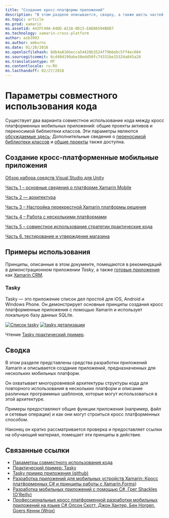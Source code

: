 ```yaml
---
title: "Создание кросс-платформы приложений"
description: "В этом разделе описывается, сводку, а также шесть частей построение приложений с помощью платформы разработки Xamarin — из Поняв, как работает Xamarin к разработке приложений для мобильных устройств, тестирование и развертывание в различных хранилищах приложения."
ms.topic: article
ms.prod: xamarin
ms.assetid: 442FC40A-84DD-A218-0D15-EAD86594B6D7
ms.technology: xamarin-cross-platform
author: asb3993
ms.author: amburns
ms.date: 01/28/2016
ms.openlocfilehash: 8db4a816becca54428b3524f79b6ebc5ff4ec084
ms.sourcegitcommit: 6cd40d190abe38edd50fc74331be15324a845a28
ms.translationtype: MT
ms.contentlocale: ru-RU
ms.lasthandoff: 02/27/2018
---
```

# <a name="sharing-code-options"></a>Параметры совместного использования кода

Существует два варианта совместное использование кода между кросс платформенных мобильных приложений: общие проекты активов и переносимой библиотеки классов. Эти параметры являются [обсуждаемые здесь](~/cross-platform/app-fundamentals/code-sharing.md); Дополнительные сведения о [переносимой библиотеки классов](~/cross-platform/app-fundamentals/pcl.md) и [общие проекты](~/cross-platform/app-fundamentals/shared-projects.md) также доступна.

<a name="Sections" />

## <a name="building-cross-platform-mobile-apps"></a>Создание кросс-платформенные мобильные приложения

 [Обзор набора средств Visual Studio для Unity](~/cross-platform/app-fundamentals/building-cross-platform-applications/part-0-overview.md)

 [Часть 1 – основные сведения о платформе Xamarin Mobile](~/cross-platform/app-fundamentals/building-cross-platform-applications/part-1-understanding-the-xamarin-mobile-platform.md)

 [Часть 2 — архитектура](~/cross-platform/app-fundamentals/building-cross-platform-applications/part-2-architecture.md)

 [Часть 3 – Настройка перекрестной Xamarin платформы решения](~/cross-platform/app-fundamentals/building-cross-platform-applications/part-3-setting-up-a-xamarin-cross-platform-solution.md)

 [Часть 4 – Работа с несколькими платформами](~/cross-platform/app-fundamentals/building-cross-platform-applications/part-4-platform-divergence-abstraction-divergent-implementation.md)

 [Часть 5 – совместное использование стратегии практические кода](~/cross-platform/app-fundamentals/building-cross-platform-applications/part-5-practical-code-sharing-strategies.md)

 [Часть 6. тестирование и утверждение магазина](~/cross-platform/app-fundamentals/building-cross-platform-applications/part-6-testing-and-app-store-approvals.md)

 <a name="Cross-Platform_Mobile_Application_Case_Studies" />


## <a name="case-studies"></a>Примеры использования

Принципы, описанные в этом документе, помещаются в рекомендаций в демонстрационном приложении *Tasky*, а также [готовые приложения](https://xamarin.com/prebuilt) как [Xamarin CRM](https://xamarin.com/prebuilt/#xamarincrm).

 <a name="Tasky" />


### <a name="tasky"></a>Tasky

Tasky — это приложение список дел простой для iOS, Android и Windows Phone.
Он демонстрирует основные принципы создания кросс платформенные приложения с помощью Xamarin и использует локальную базу данных SQLite.

 [ ![Список tasky](images/iphone-list-sml.png)](images/iphone-list.png) [ ![tasky детализации](images/iphone-detail-sml.png)](images/iphone-detail.png)

Чтение [Tasky практический пример](~/cross-platform/app-fundamentals/building-cross-platform-applications/case-study-tasky.md).


## <a name="summary"></a>Сводка

В этом разделе представлены средства разработки приложений Xamarin и описывается создание приложений, предназначенных для нескольких мобильных платформ.

Он охватывает многоуровневой архитектуры структуры кода для повторного использования в нескольких платформ и описание различных программных шаблонов, которые могут использоваться в этой архитектуре.

Примеры предоставляют общие функции приложения (например, файл и сетевые операции) и как они могут строиться кросс платформенных способом.

Наконец он кратко рассматривается проверка и предоставляет ссылки на обучающий материал, помещает эти принципы в действие.



## <a name="related-links"></a>Связанные ссылки

- [Параметры совместного использования кода](~/cross-platform/app-fundamentals/code-sharing.md)
- [Практический пример: Tasky](~/cross-platform/app-fundamentals/building-cross-platform-applications/case-study-tasky.md)
- [Tasky пример приложения (github)](https://developer.xamarin.com/samples/mobile/TaskyPortable/)
- [Разработка приложений для мобильных устройств Xamarin: Кросс платформенных C# и принципы работы с Xamarin.Forms](http://www.amazon.com/Xamarin-Mobile-Application-Development-Cross-Platform/dp/1484202155/))
- [Разработка мобильных приложений с помощью C#, Грег Shackles (O'Reilly)](http://shop.oreilly.com/product/0636920024002.do)
- [Профессиональные кросс платформенной разработки мобильных приложений на языке C# Олсон Скотт, Джон Хантер, Бен Horgen, Goers Кенни (Wrox)](http://www.wiley.com/WileyCDA/WileyTitle/productCd-1118157702.html)
